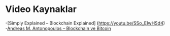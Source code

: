 # Video Kaynaklar
-[Simply Explained – Blockchain Explained]
(https://youtu.be/SSo_EIwHSd4)
-[Andreas M. Antonopoulos – Blockchain ve Bitcoin](https://youtu.be/l1si5ZWLgy0)